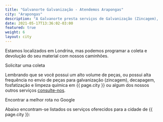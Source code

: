 ```yaml
---
title: "Galvanorte Galvanização - Atendemos Arapongas"
city: "Arapongas"
description: "A Galvanorte presta serviços de Galvanização (Zincagem), decapagem, fosfatização e limpeza química em Londrina. Atendemos a cidade de Arapongas e região."
date: 2021-05-17T13:36:02-03:00
featured: true
weight: 6
layout: city
---
```


Estamos localizados em Londrina, mas podemos programar a coleta e devolução do seu material com nossos caminhões.

<a style="text-decoration: none" class="button" href="https://api.whatsapp.com/send?phone=5543999143694&text=Ol%C3%A1%2C%20gostaria%20de%20uma%20coleta%20de%20material">Solicitar uma coleta</a>

Lembrando que se você possui um alto volume de peças, ou possui alta frequência no envio de peças para galvanização (zincagem), decapagem, fosfatização e limpeza química em {{ page.city }} ou algum dos nossos outros serviços [consulte-nos](/contato). 

<a href="https://maps.google.com/maps?ll=-23.28666,-51.208882&z=13&t=m&hl=pt&gl=US&mapclient=embed&cid=6986290246502533270" class="button" style="text-decoration:none">Encontrar a melhor rota no Google</a>

Abaixo encontram-se listados os serviços oferecidos para a cidade de {{ page.city }}: